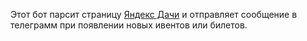 Этот бот парсит страницу [Яндекс Дачи](https://plus.yandex.ru/dacha) и отправляет сообщение
в телеграмм при появлении новых ивентов или билетов.